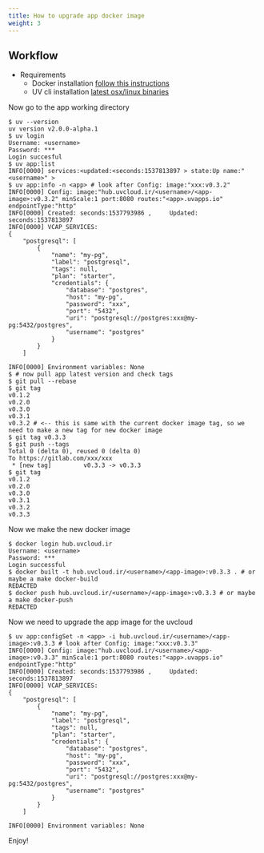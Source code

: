 ```yaml
---
title: How to upgrade app docker image
weight: 3
---
```


## Workflow

+ Requirements
  + Docker installation [follow this instructions](https://docs.docker.com/install/)
  + UV cli installation [latest osx/linux binaries](https://github.com/uvcloud/uv-cli/releases/tag/v2.0.0-alpha.1)


Now go to the app working directory
```shell
$ uv --version
uv version v2.0.0-alpha.1
$ uv login
Username: <username>
Password: ***
Login succesful
$ uv app:list
INFO[0000] services:<updated:<seconds:1537813897 > state:Up name:"<username>" >
$ uv app:info -n <app> # look after Config: image:"xxx:v0.3.2"
INFO[0000] Config: image:"hub.uvcloud.ir/<username>/<app-image>:v0.3.2" minScale:1 port:8080 routes:"<app>.uvapps.io" endpointType:"http"
INFO[0000] Created: seconds:1537793986 ,	 Updated: seconds:1537813897
INFO[0000] VCAP_SERVICES:
{
	"postgresql": [
		{
			"name": "my-pg",
			"label": "postgresql",
			"tags": null,
			"plan": "starter",
			"credentials": {
				"database": "postgres",
				"host": "my-pg",
				"password": "xxx",
				"port": "5432",
				"uri": "postgresql://postgres:xxx@my-pg:5432/postgres",
				"username": "postgres"
			}
		}
	]

INFO[0000] Environment variables: None
$ # now pull app latest version and check tags
$ git pull --rebase
$ git tag
v0.1.2
v0.2.0
v0.3.0
v0.3.1
v0.3.2 # <-- this is same with the current docker image tag, so we need to make a new tag for new docker image
$ git tag v0.3.3 
$ git push --tags
Total 0 (delta 0), reused 0 (delta 0)
To https://gitlab.com/xxx/xxx
 * [new tag]         v0.3.3 -> v0.3.3
$ git tag
v0.1.2
v0.2.0
v0.3.0
v0.3.1
v0.3.2
v0.3.3
```  
Now we make the new docker image  
```shell
$ docker login hub.uvcloud.ir
Username: <username>
Password: ***
Login successful
$ docker built -t hub.uvcloud.ir/<username>/<app-image>:v0.3.3 . # or maybe a make docker-build
REDACTED
$ docker push hub.uvcloud.ir/<username>/<app-image>:v0.3.3 # or maybe a make docker-push
REDACTED
```  
Now we need to upgrade the app image for the uvcloud  
```shell
$ uv app:configSet -n <app> -i hub.uvcloud.ir/<username>/<app-image>:v0.3.3 # look after Config: image:"xxx:v0.3.3"
INFO[0000] Config: image:"hub.uvcloud.ir/<username>/<app-image>:v0.3.3" minScale:1 port:8080 routes:"<app>.uvapps.io" endpointType:"http"
INFO[0000] Created: seconds:1537793986 ,	 Updated: seconds:1537813897
INFO[0000] VCAP_SERVICES:
{
	"postgresql": [
		{
			"name": "my-pg",
			"label": "postgresql",
			"tags": null,
			"plan": "starter",
			"credentials": {
				"database": "postgres",
				"host": "my-pg",
				"password": "xxx",
				"port": "5432",
				"uri": "postgresql://postgres:xxx@my-pg:5432/postgres",
				"username": "postgres"
			}
		}
	]

INFO[0000] Environment variables: None
```
  
Enjoy!
